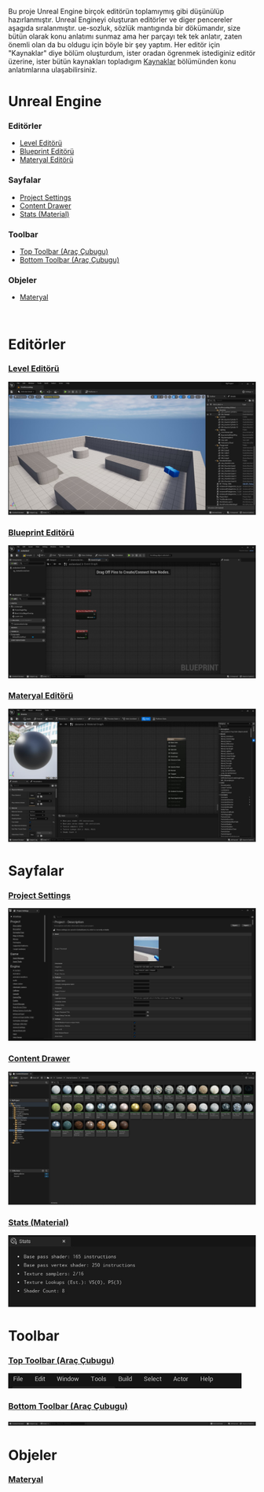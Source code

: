 Bu proje Unreal Engine birçok editörün toplamıymış gibi düşünülüp hazırlanmıştır. Unreal Engineyi oluşturan editörler ve diger pencereler aşagıda sıralanmıştır. ue-sozluk, sözlük mantıgında bir dökümandır, size bütün olarak konu anlatımı sunmaz ama her parçayı tek tek anlatır, zaten önemli olan da bu oldugu için böyle bir şey yaptım. Her editör için "Kaynaklar" diye bölüm oluşturdum, ister oradan ögrenmek istediginiz editör üzerine, ister bütün kaynakları topladıgım [Kaynaklar](Kaynaklar) bölümünden konu anlatımlarına ulaşabilirsiniz.


# Unreal Engine

### Editörler

* [Level Editörü](#level-edit%C3%B6r%C3%BC)
* [Blueprint Editörü](#blueprint-edit%C3%B6r%C3%BC)
* [Materyal Editörü](#materyal-edit%C3%B6r%C3%BC)


### Sayfalar
* [Project Settings](#project-settings)
* [Content Drawer](#content-drawer)
* [Stats (Material)](#stats-material)


### Toolbar
* [Top Toolbar (Araç Çubugu)](#top-toolbar-araç-çubugu)
* [Bottom Toolbar (Araç Çubugu)](#bottom-toolbar-araç-çubugu)


### Objeler
* [Materyal](#)


<br>



# Editörler

### [Level Editörü](Editörler/Level%20Editörü)
<img src="Dosyalar/Level_Editor_Ana_Ekran.jpg">

### [Blueprint Editörü](Editörler/Blueprint%20Editörü)
<img src="Dosyalar/Blueprint_Editor_Ana_Ekran.jpg">

### [Materyal Editörü](Editörler/Materyal%20Editörü)
<img src="Dosyalar/Materyal_Editor_Ana_Ekran.jpg">




# Sayfalar

### [Project Settings](Sayfalar/Project%20Settings)
<img src="Dosyalar/Project_Settings_Ana_Ekran.jpg">

### [Content Drawer](Sayfalar/Content%20Drawer)
<img src="Dosyalar/Content_Drawer_Ana_Ekran.jpg">

### [Stats (Material)](Sayfalar/Stats%20(Material))
<img src="Dosyalar/Materyal_Editor_Stats.jpg">




# Toolbar

### [Top Toolbar (Araç Çubugu)](Diger/Top%20Toolbar%20(Araç%20Çubugu))
<img src="Dosyalar/Top_Toolbar.jpg">

### [Bottom Toolbar (Araç Çubugu)](Diger/Bottom%20Toolbar%20(Araç%20Çubugu))
<img src="Dosyalar/Bottom_Toolbar.jpg">




# Objeler

### [Materyal](Objeler/Materyal)
